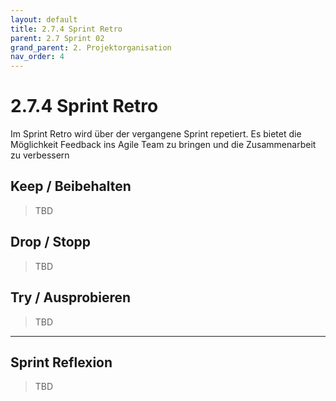 ```yaml
---
layout: default
title: 2.7.4 Sprint Retro
parent: 2.7 Sprint 02
grand_parent: 2. Projektorganisation
nav_order: 4
---
```


# 2.7.4 Sprint Retro

Im Sprint Retro wird über der vergangene Sprint repetiert. Es bietet die Möglichkeit Feedback ins Agile Team zu bringen und die Zusammenarbeit zu verbessern

## Keep / Beibehalten

>TBD

## Drop / Stopp

>TBD

## Try / Ausprobieren

>TBD

---

## Sprint Reflexion

>TBD
